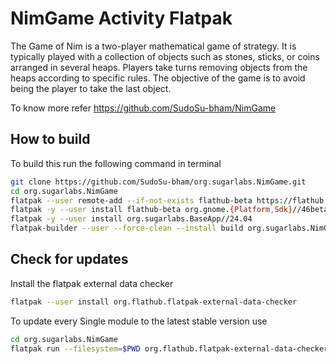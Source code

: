 # NimGame Activity Flatpak

The Game of Nim is a two-player mathematical game of strategy. It is typically played with a collection of objects such as stones, sticks, or coins arranged in several heaps. Players take turns removing objects from the heaps according to specific rules. The objective of the game is to avoid being the player to take the last object.

To know more refer https://github.com/SudoSu-bham/NimGame

## How to build

To build this run the following command in terminal

```bash
git clone https://github.com/SudoSu-bham/org.sugarlabs.NimGame.git
cd org.sugarlabs.NimGame
flatpak --user remote-add --if-not-exists flathub-beta https://flathub.org/beta-repo/flathub-beta.flatpakrepo
flatpak -y --user install flathub-beta org.gnome.{Platform,Sdk}//46beta
flatpak -y --user install org.sugarlabs.BaseApp//24.04
flatpak-builder --user --force-clean --install build org.sugarlabs.NimGame.json
```


## Check for updates
Install the flatpak external data checker

```bash
flatpak --user install org.flathub.flatpak-external-data-checker
```
To update every Single module to the latest stable version use

```bash
cd org.sugarlabs.NimGame
flatpak run --filesystem=$PWD org.flathub.flatpak-external-data-checker org.sugarlabs.NimGame.json
```
